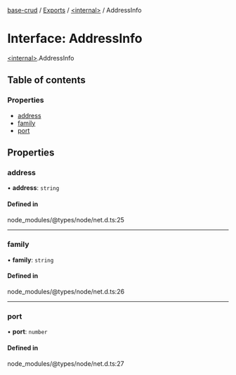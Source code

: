 [base-crud](../README.md) / [Exports](../modules.md) / [\<internal\>](../modules/internal_.md) / AddressInfo

# Interface: AddressInfo

[\<internal\>](../modules/internal_.md).AddressInfo

## Table of contents

### Properties

- [address](internal_.AddressInfo.md#address)
- [family](internal_.AddressInfo.md#family)
- [port](internal_.AddressInfo.md#port)

## Properties

### address

• **address**: `string`

#### Defined in

node_modules/@types/node/net.d.ts:25

___

### family

• **family**: `string`

#### Defined in

node_modules/@types/node/net.d.ts:26

___

### port

• **port**: `number`

#### Defined in

node_modules/@types/node/net.d.ts:27

